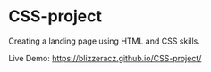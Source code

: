 # CSS-project

Creating a landing page using HTML and CSS skills.


Live Demo: https://blizzeracz.github.io/CSS-project/